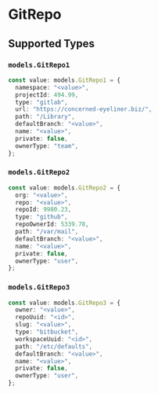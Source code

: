 # GitRepo


## Supported Types

### `models.GitRepo1`

```typescript
const value: models.GitRepo1 = {
  namespace: "<value>",
  projectId: 494.99,
  type: "gitlab",
  url: "https://concerned-eyeliner.biz/",
  path: "/Library",
  defaultBranch: "<value>",
  name: "<value>",
  private: false,
  ownerType: "team",
};
```

### `models.GitRepo2`

```typescript
const value: models.GitRepo2 = {
  org: "<value>",
  repo: "<value>",
  repoId: 9980.23,
  type: "github",
  repoOwnerId: 5339.78,
  path: "/var/mail",
  defaultBranch: "<value>",
  name: "<value>",
  private: false,
  ownerType: "user",
};
```

### `models.GitRepo3`

```typescript
const value: models.GitRepo3 = {
  owner: "<value>",
  repoUuid: "<id>",
  slug: "<value>",
  type: "bitbucket",
  workspaceUuid: "<id>",
  path: "/etc/defaults",
  defaultBranch: "<value>",
  name: "<value>",
  private: false,
  ownerType: "user",
};
```

